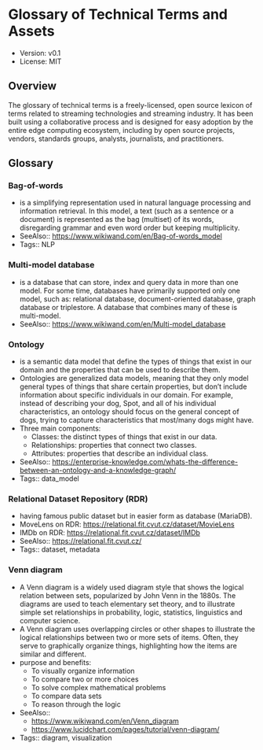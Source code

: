 # Glossary of Technical Terms and Assets

* Version: v0.1
* License: MIT

## Overview

The glossary of technical terms is a freely-licensed, open source lexicon of terms related to streaming technologies and streaming industry.
It has been built using a collaborative process and is designed for easy adoption by the entire edge computing ecosystem,
including by open source projects, vendors, standards groups, analysts, journalists, and practitioners.

## Glossary

### Bag-of-words

- is a simplifying representation used in natural language processing and information retrieval. In this model, a text (such as a sentence or a document) is represented as the bag (multiset) of its words, disregarding grammar and even word order but keeping multiplicity.
- SeeAlso:: https://www.wikiwand.com/en/Bag-of-words_model
- Tags:: NLP

### Multi-model database

- is a database that can store, index and query data in more than one model. For some time, databases have primarily supported only one model, such as: relational database, document-oriented database, graph database or triplestore. A database that combines many of these is multi-model.
- SeeAlso:: https://www.wikiwand.com/en/Multi-model_database

### Ontology

- is a semantic data model that define the types of things that exist in our domain and the properties that can be used to describe them.
- Ontologies are generalized data models, meaning that they only model general types of things that share certain properties, but don’t include information about specific individuals in our domain. For example, instead of describing your dog, Spot, and all of his individual characteristics, an ontology should focus on the general concept of dogs, trying to capture characteristics that most/many dogs might have.
- Three main components:
  - Classes: the distinct types of things that exist in our data.
  - Relationships: properties that connect two classes.
  - Attributes: properties that describe an individual class.
- SeeAlso:: https://enterprise-knowledge.com/whats-the-difference-between-an-ontology-and-a-knowledge-graph/
- Tags:: data_model

### Relational Dataset Repository (RDR)

- having famous public dataset but in easier form as database (MariaDB).
- MoveLens on RDR: https://relational.fit.cvut.cz/dataset/MovieLens
- IMDb on RDR: https://relational.fit.cvut.cz/dataset/IMDb
- SeeAlso:: https://relational.fit.cvut.cz/
- Tags:: dataset, metadata

### Venn diagram

- A Venn diagram is a widely used diagram style that shows the logical relation between sets, popularized by John Venn in the 1880s. The diagrams are used to teach elementary set theory, and to illustrate simple set relationships in probability, logic, statistics, linguistics and computer science.
- A Venn diagram uses overlapping circles or other shapes to illustrate the logical relationships between two or more sets of items. Often, they serve to graphically organize things, highlighting how the items are similar and different.
- purpose and benefits:
  - To visually organize information
  - To compare two or more choices
  - To solve complex mathematical problems
  - To compare data sets
  - To reason through the logic
- SeeAlso::
  - https://www.wikiwand.com/en/Venn_diagram
  - https://www.lucidchart.com/pages/tutorial/venn-diagram/
- Tags:: diagram, visualization
